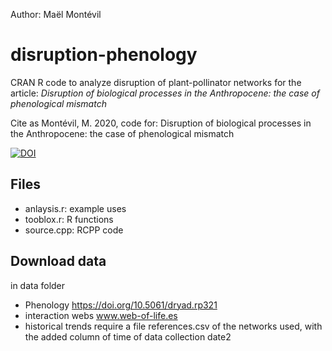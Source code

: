 Author: Maël Montévil
# disruption-phenology
CRAN R code to analyze disruption of plant-pollinator networks for the article: 
_Disruption of biological processes in the Anthropocene: the case of phenological mismatch_

Cite as Montévil, M. 2020, code for: Disruption of biological processes in the Anthropocene: the case of phenological mismatch

[![DOI](https://zenodo.org/badge/315939416.svg)](https://zenodo.org/badge/latestdoi/315939416)



## Files
- anlaysis.r: example uses
- tooblox.r: R functions
- source.cpp: RCPP code


## Download data
in data folder
- Phenology  https://doi.org/10.5061/dryad.rp321
- interaction webs www.web-of-life.es
- historical trends require a file references.csv of the networks used, with the added column of time of data collection date2
